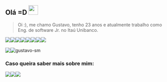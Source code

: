 ## Olá =D <img height="30px" src="https://raw.githubusercontent.com/tavareshenrique/tavareshenrique/master/gifs/Hi.gif"/>

> Oi :), me chamo Gustavo, tenho 23 anos e atualmente trabalho como Eng. de software Jr. no Itaú Unibanco.

<div style="display:flex">
   <img src="https://img.shields.io/badge/TypeScript-232F3E?style=flat-square&logo=typescript&logoColor=007ACC"/>
   <img src="https://img.shields.io/badge/-Nodejs-232F3E?style=flat-square&logo=Node.js"/>
   <img src="https://img.shields.io/badge/Amazon%20AWS-232F3E?style=flat-square&logo=amazon-aws"/>
   <img src="https://img.shields.io/badge/-Linux-232F3E?style=flat-square&logo=linux"/>
   <img src="https://img.shields.io/badge/-Git-232F3E?style=flat-square&logo=git"/>
   <img src="https://img.shields.io/badge/-terraform-232F3E?style=flat-square&logo=terraform&logoColor=5c4ee5"/>
   <img src="https://img.shields.io/badge/-Docker-232F3E?style=flat-square&logo=docker"/>
   <img src="https://img.shields.io/badge/-MySQL-232F3E?style=flat-square&logo=mysql"/>

</div> <br/>

<div style="display:flex">
   <img src="https://github-readme-stats.vercel.app/api?username=gustavo-sm&show_icons=true&count_private=true&theme=tokyonight" />
   <img src="https://github-readme-stats.vercel.app/api/top-langs?username=gustavo-sm&show_icons=true&locale=en&layout=compact&theme=tokyonight" alt="gustavo-sm" />
</div>

### Caso queira saber mais sobre mim:
<div style="display:flex">
   <a target="_blank" href="https://linkedin.com/in/gustavo-sm">
      <img src='https://img.shields.io/badge/LinkedIn-0077B5?style=for-the-badge&logo=linkedin&logoColor=white'/>
   </a>
   <a target="_blank" href="https://www.hackerrank.com/gustavosm"> 
      <img src='https://img.shields.io/badge/-hackerrank-1ba94c?style=for-the-badge&logo=hackerrank&logoColor=white'/>
   </a>
   <a target="_blank" href="https://leetcode.com/gustavo-sm/"> 
      <img src='https://img.shields.io/badge/-LeetCode-FFA116?style=for-the-badge&logo=LeetCode&logoColor=black'/>
   </a>
</div> <br/> 
